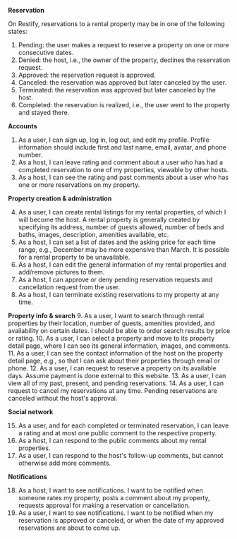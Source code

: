 __Reservation__

On Restify, reservations to a rental property may be in one of the following states: 
1. Pending: the user makes a request to reserve a property on one or more consecutive dates.
2. Denied: the host, i.e., the owner of the property, declines the reservation request.
3. Approved: the reservation request is approved.
4. Canceled: the reservation was approved but later canceled by the user.
5. Terminated: the reservation was approved but later canceled by the host.
6. Completed: the reservation is realized, i.e., the user went to the property and stayed there.

__Accounts__

1. As a user, I can sign up, log in, log out, and edit my profile. Profile information should include first and last name, email, avatar, and phone number.
2. As a host, I can leave rating and comment about a user who has had a completed reservation to one of my properties, viewable by other hosts.
3. As a host, I can see the rating and past comments about a user who has one or more reservations on my property.

__Property creation & administration__

4. As a user, I can create rental listings for my rental properties, of which I will become the host. A rental property is generally created by specifying its address, number of guests allowed, number of beds and baths, images, description, amenities available, etc.
5. As a host, I can set a list of dates and the asking price for each time range, e.g., December may be more expensive than March. It is possible for a rental property to be unavailable.
6. As a host, I can edit the general information of my rental properties and add/remove pictures to them.
7. As a host, I can approve or deny pending reservation requests and cancellation request from the user.
8. As a host, I can terminate existing reservations to my property at any time.

__Property info & search__
9. As a user, I want to search through rental properties by their location, number of guests, amenities provided, and availability on certain dates. I should be able to order search results by price or rating.
10. As a user, I can select a property and move to its property detail page, where I can see its general information, images, and comments.
11. As a user, I can see the contact information of the host on the property detail page, e.g., so that I can ask about their properties through email or phone.
12. As a user, I can request to reserve a property on its available days. Assume payment is done external to this website.
13. As a user, I can view all of my past, present, and pending reservations.
14. As a user, I can request to cancel my reservations at any time. Pending reservations are canceled without the host's approval.

__Social network__

15. As a user, and for each completed or terminated reservation, I can leave a rating and at most one public comment to the respective property.
16. As a host, I can respond to the public comments about my rental properties.
17. As a user, I can respond to the host's follow-up comments, but cannot otherwise add more comments.

__Notifications__

18. As a host, I want to see notifications. I want to be notified when someone rates my property, posts a comment about my property, requests approval for making a reservation or cancellation.
19. As a user, I want to see notifications. I want to be notified when my reservation is approved or canceled, or when the date of my approved reservations are about to come up.
